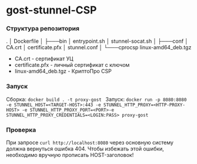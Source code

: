 # gost-stunnel-CSP

### Структура репозитория
.
│   Dockerfile
│
├───bin
│       entrypoint.sh
│       stunnel-socat.sh
│
├───conf
│       CA.crt
│       certificate.pfx
│       stunnel.conf
│
└───cprocsp
        linux-amd64_deb.tgz

- CA.crt - сертификат УЦ
- certificate.pfx - личный сертификат с ключом
- linux-amd64_deb.tgz - КриптоПро CSP

### Запуск

Сборка: `docker build . -t proxy-gost `
Запуск: `docker run -p 8080:8080 -e STUNNEL_HOST=<TARGET-HOST>:443 -e STUNNEL_HTTP_PROXY=<HTTP-PROXY-HOST> -e STUNNEL_HTTP_PROXY_PORT=<PORT>-e STUNNEL_HTTP_PROXY_CREDENTIALS=<LOGIN:PASS> proxy-gost`

### Проверка

При запросе `curl http://localhost:8080` через основную систему должна вернуться ошибка 404. Чтобы избежать этой ошибки, необходимо вручную прописать HOST-заголовок!
